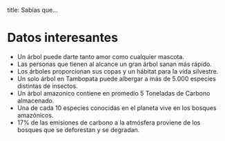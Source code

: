 title: Sabías que...

# Datos interesantes

- Un árbol puede darte tanto amor como cualquier mascota.
- Las personas que tienen al alcance un gran árbol sanan más rápido.
- Los árboles proporcionan sus copas y un hábitat para la vida silvestre.
- Un solo árbol en Tambopata puede albergar a más de 5.000 especies distintas de insectos.
- Un árbol amazonico contiene en promedio 5 Toneladas de Carbono almacenado.
- Una de cada 10 especies conocidas en el planeta vive en los bosques amazónicos.
- 17% de las emisiones de carbono a la atmósfera proviene de los bosques que se deforestan y se degradan.
